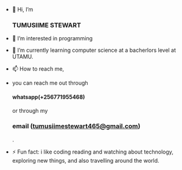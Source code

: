 - 👋 Hi, I’m <h3>TUMUSIIME STEWART</h3>
- 👀 I’m interested in programming 
- 🌱 I’m currently learning computer science at a bacherlors level at UTAMU.
  
- 📫 How to reach me,
- you can reach me out through <h4>whatsapp(+256771955468)</h4> or through my <h3>email (tumusiimestewart465@gmail.com)</h3>.
  
- ⚡ Fun fact: i like coding reading and watching about technology, exploring new things, and also travelling around the world.

<!---
stewarttumuz/stewarttumuz is a ✨ special ✨ repository because its `README.md` (this file) appears on your GitHub profile.
You can click the Preview link to take a look at your changes.
--->
